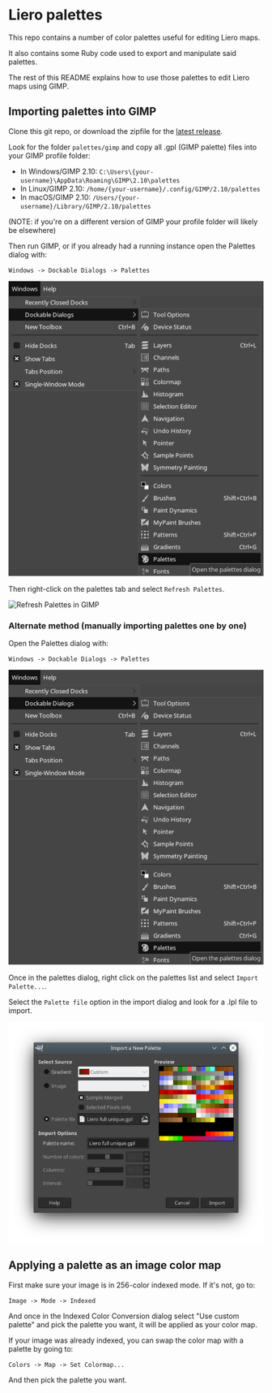 # Liero palettes

This repo contains a number of color palettes useful for editing Liero maps.

It also contains some Ruby code used to export and manipulate said palettes.

The rest of this README explains how to use those palettes to edit Liero maps
using GIMP.

## Importing palettes into GIMP

Clone this git repo, or download the zipfile for the [latest
release](https://github.com/pilaf/liero-palettes/releases).

Look for the folder `palettes/gimp` and copy all .gpl (GIMP palette) files into
your GIMP profile folder:

* In Windows/GIMP 2.10: `C:\Users\{your-username}\AppData\Roaming\GIMP\2.10\palettes`
* In Linux/GIMP 2.10: `/home/{your-username}/.config/GIMP/2.10/palettes`
* In macOS/GIMP 2.10: `/Users/{your-username}/Library/GIMP/2.10/palettes`

(NOTE: if you're on a different version of GIMP your profile folder will likely
be elsewhere)

Then run GIMP, or if you already had a running instance open the Palettes dialog with:

```
Windows -> Dockable Dialogs -> Palettes
```

![Open Palettes dockable dialog](/screenshots/palettes-dockable.png)

Then right-click on the palettes tab and select `Refresh Palettes`.

![Refresh Palettes in GIMP](/screenshots/refresh-palette.png)

### Alternate method (manually importing palettes one by one)

Open the Palettes dialog with:

```
Windows -> Dockable Dialogs -> Palettes
```

![Open Palettes dockable dialog](/screenshots/palettes-dockable.png)

Once in the palettes dialog, right click on the palettes list and select
`Import Palette...`.

Select the `Palette file` option in the import dialog and look for a .lpl file
to import.

![Import Palette](/screenshots/import-palette.png)

## Applying a palette as an image color map

First make sure your image is in 256-color indexed mode. If it's not, go to:

```
Image -> Mode -> Indexed
```

And once in the Indexed Color Conversion dialog select "Use custom palette" and
pick the palette you want, it will be applied as your color map.

If your image was already indexed, you can swap the color map with a palette by
going to:

```
Colors -> Map -> Set Colormap...
```

And then pick the palette you want.
